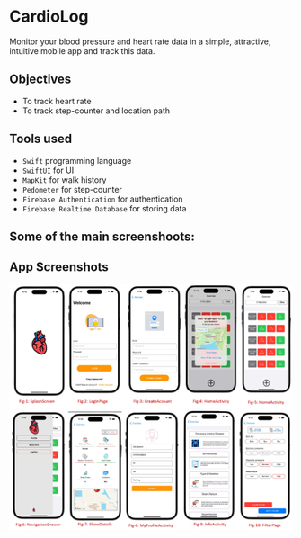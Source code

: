 # CardioLog

Monitor your blood pressure and heart rate data in a simple, attractive, intuitive mobile app and track this data.

## Objectives
- To track heart rate
- To track step-counter and location path

## Tools used
- `Swift` programming language
- `SwiftUI` for UI
- `MapKit` for walk history
- `Pedometer` for step-counter
- `Firebase Authentication` for authentication
- `Firebase Realtime Database` for storing data

## Some of the main screenshoots:

## App Screenshots
<a href="https://raw.githubusercontent.com/abusaeed2433/CardioLog-IOS/master/ScreenShots/ss_first_five.png">
    <img src="https://raw.githubusercontent.com/abusaeed2433/CardioLog-IOS/master/ScreenShots/ss_first_five.png" />
</a>

<a href="https://raw.githubusercontent.com/abusaeed2433/CardioLog-IOS/master/ScreenShots/ss_last_five.png">
    <img src="https://raw.githubusercontent.com/abusaeed2433/CardioLog-IOS/master/ScreenShots/ss_last_five.png" />
</a>